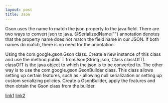```yaml
---
layout: post
title: Json 
---
```

<!-- links -->
[json_to_models]: https://guides.codepath.com/android/Converting-JSON-to-Models
[gson_tutorial_1]: http://www.studytrails.com/java/json/java-google-json-parse-json-to-java.jsp
[gson_tutorial_2]: http://kylewbanks.com/blog/Tutorial-Android-Parsing-JSON-with-GSON




Gson uses the name to match the json property to the java field. There are two ways to convert json to java. @SerializedName("") annotation denotes that the property name does not match the field name in our JSON. If both names do match, there is no need for the annotation.

Using the com.google.gson.Gson class. Create a new instance of this class and use the method public <T> T fromJson(String json, Class<T> classOfT). classOfT is the java object to which the json is to be converted to.
The other way is to use the com.google.gson.GsonBuilder class. This class allows setting up certain features, such as - allowing null serialization or setting up custom serializing policies. Create a GsonBuilder, apply the features and then obtain the Gson class from the builder.

[link1][gson_tutorial_1] [link2][gson_tutorial_2]

